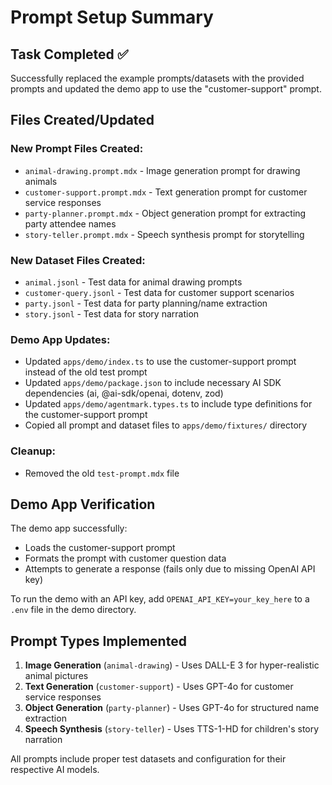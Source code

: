 # Prompt Setup Summary

## Task Completed ✅

Successfully replaced the example prompts/datasets with the provided prompts and updated the demo app to use the "customer-support" prompt.

## Files Created/Updated

### New Prompt Files Created:
- `animal-drawing.prompt.mdx` - Image generation prompt for drawing animals
- `customer-support.prompt.mdx` - Text generation prompt for customer service responses
- `party-planner.prompt.mdx` - Object generation prompt for extracting party attendee names
- `story-teller.prompt.mdx` - Speech synthesis prompt for storytelling

### New Dataset Files Created:
- `animal.jsonl` - Test data for animal drawing prompts
- `customer-query.jsonl` - Test data for customer support scenarios
- `party.jsonl` - Test data for party planning/name extraction
- `story.jsonl` - Test data for story narration

### Demo App Updates:
- Updated `apps/demo/index.ts` to use the customer-support prompt instead of the old test prompt
- Updated `apps/demo/package.json` to include necessary AI SDK dependencies (ai, @ai-sdk/openai, dotenv, zod)
- Updated `apps/demo/agentmark.types.ts` to include type definitions for the customer-support prompt
- Copied all prompt and dataset files to `apps/demo/fixtures/` directory

### Cleanup:
- Removed the old `test-prompt.mdx` file

## Demo App Verification

The demo app successfully:
- Loads the customer-support prompt
- Formats the prompt with customer question data
- Attempts to generate a response (fails only due to missing OpenAI API key)

To run the demo with an API key, add `OPENAI_API_KEY=your_key_here` to a `.env` file in the demo directory.

## Prompt Types Implemented

1. **Image Generation** (`animal-drawing`) - Uses DALL-E 3 for hyper-realistic animal pictures
2. **Text Generation** (`customer-support`) - Uses GPT-4o for customer service responses  
3. **Object Generation** (`party-planner`) - Uses GPT-4o for structured name extraction
4. **Speech Synthesis** (`story-teller`) - Uses TTS-1-HD for children's story narration

All prompts include proper test datasets and configuration for their respective AI models.